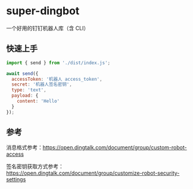 # super-dingbot

一个好用的钉钉机器人库（含 CLI）

## 快速上手

```js
import { send } from './dist/index.js';

await send({
  accessToken: '机器人 access_token',
  secret: '机器人签名密钥',
  type: 'text',
  payload: {
    content: 'Hello'
  }
});

```

## 参考

消息格式参考：<https://open.dingtalk.com/document/group/custom-robot-access>

签名密钥获取方式参考：<https://open.dingtalk.com/document/group/customize-robot-security-settings>
